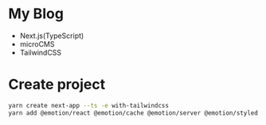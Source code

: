 # My Blog

- Next.js(TypeScript)
- microCMS
- TailwindCSS

# Create project

```bash
yarn create next-app --ts -e with-tailwindcss
yarn add @emotion/react @emotion/cache @emotion/server @emotion/styled
```
